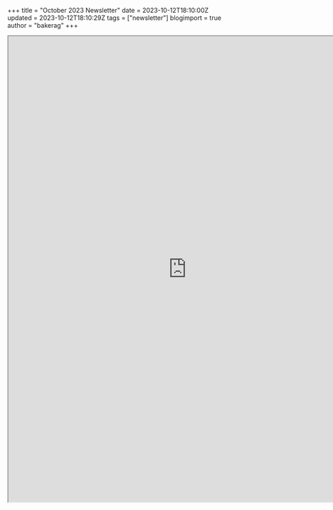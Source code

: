 +++
title = "October 2023 Newsletter"
date = 2023-10-12T18:10:00Z
updated = 2023-10-12T18:10:29Z
tags = ["newsletter"]
blogimport = true 
author = "bakerag"
+++

<iframe allow="autoplay" src="https://drive.google.com/file/d/1HhJY2de55nY1_1b3szc7ay0xW0Oqu3J2/preview" width="800" height="1048"></iframe>
